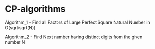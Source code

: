 # CP-algorithms

Algorithm_1 -  Find all Factors of Large Perfect Square Natural Number in O(sqrt(sqrt(N))

Algorithm_2 -  Find Next number having distinct digits from the given number N
